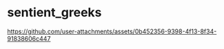 # sentient_greeks


https://github.com/user-attachments/assets/0b452356-9398-4f13-8f34-91838606c447

